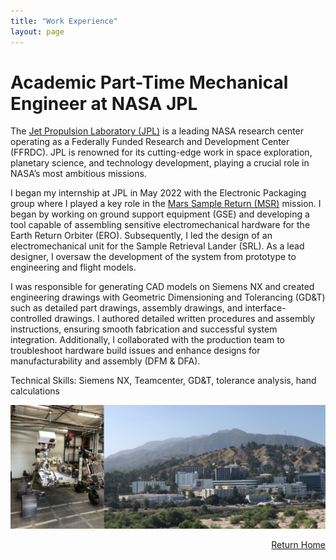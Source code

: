 ```yaml
---
title: "Work Experience"
layout: page 
---
```


# Academic Part-Time Mechanical Engineer at NASA JPL
The [Jet Propulsion Laboratory (JPL)](https://www.jpl.nasa.gov/) is a leading NASA research center operating as a Federally Funded Research and Development Center (FFRDC). JPL is renowned for its cutting-edge work in space exploration, planetary science, and technology development, playing a crucial role in NASA’s most ambitious missions. 

I began my internship at JPL in May 2022 with the Electronic Packaging group where I played a key role in the [Mars Sample Return (MSR)](https://science.nasa.gov/mission/mars-sample-return/) mission. I began by working on ground support equipment (GSE) and developing a tool capable of assembling sensitive electromechanical hardware for the Earth Return Orbiter (ERO). Subsequently, I led the design of an electromechanical unit for the Sample Retrieval Lander (SRL). As a lead designer, I oversaw the development of the system from prototype to engineering and flight models. 

I was responsible for generating CAD models on Siemens NX and created engineering drawings with Geometric Dimensioning and Tolerancing (GD&T) such as detailed part drawings, assembly drawings, and interface-controlled drawings. I authored detailed written procedures and assembly instructions, ensuring smooth fabrication and successful system integration. Additionally, I collaborated with the production team to troubleshoot hardware build issues and enhance designs for manufacturability and assembly (DFM & DFA). 

Technical Skills: Siemens NX, Teamcenter, GD&T, tolerance analysis, hand calculations 

![Image1](jpl.png)

<div style="text-align: right;">
  <a href="/index">Return Home</a>
</div>
